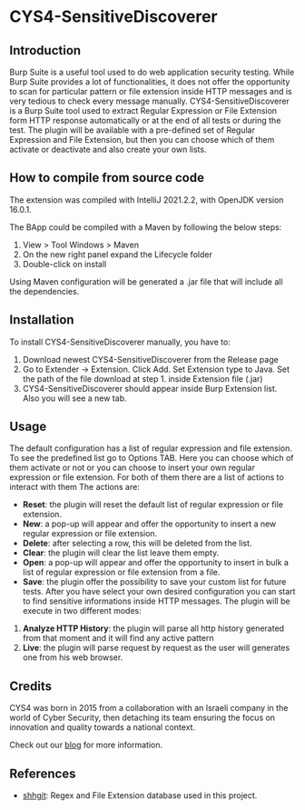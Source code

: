 # CYS4-SensitiveDiscoverer

## Introduction

Burp Suite is a useful tool used to do web application security testing. While Burp Suite provides a lot of
functionalities, it does not offer the opportunity to scan for particular pattern or file extension inside HTTP messages
and is very tedious to check every message manually.
CYS4-SensitiveDiscoverer is a Burp Suite tool used to extract Regular Expression or File Extension form HTTP response automatically or
at the end of all tests or during the test. The plugin will be available with a pre-defined set of Regular Expression
and File Extension, but then you can choose which of them activate or deactivate and also create your own lists.

## How to compile from source code

The extension was compiled with IntelliJ 2021.2.2, with OpenJDK version 16.0.1.

The BApp could be compiled with a Maven by following the below steps:

1. View > Tool Windows > Maven
2. On the new right panel expand the Lifecycle folder
3. Double-click on install

Using Maven configuration will be generated a .jar file that will include all the dependencies. 


## Installation

To install CYS4-SensitiveDiscoverer manually, you have to:

1. Download newest CYS4-SensitiveDiscoverer from the Release page
2. Go to Extender -> Extension. Click Add. Set Extension type to Java. Set the path of the file download at step 1.
   inside Extension file (.jar)
3. CYS4-SensitiveDiscoverer should appear inside Burp Extension list. Also you will see a new tab.

## Usage

The default configuration has a list of regular expression and file extension. To see the predefined list go to Options
TAB. Here you can choose which of them activate or not or you can choose to insert your own regular expression or file
extension. For both of them there are a list of actions to interact with them The actions are:

- **Reset**: the plugin will reset the default list of regular expression or file extension.
- **New**: a pop-up will appear and offer the opportunity to insert a new regular expression or file extension.
- **Delete**: after selecting a row, this will be deleted from the list.
- **Clear**: the plugin will clear the list leave them empty.
- **Open**: a pop-up will appear and offer the opportunity to insert in bulk a list of regular expression or file
  extension from a file.
- **Save**: the plugin offer the possibility to save your custom list for future tests. After you have select your own
  desired configuration you can start to find sensitive informations inside HTTP messages. The plugin will be execute in
  two different modes:

1. **Analyze HTTP History**: the plugin will parse all http history generated from that moment and it will find any
   active pattern
2. **Live**: the plugin will parse request by request as the user will generates one from his web browser.

## Credits

CYS4 was born in 2015 from a collaboration with an Israeli company in the world of Cyber Security, then detaching its team ensuring the focus on innovation and quality towards a national context.

Check out our [blog](https://blog.cys4.com/) for more information.

## References

- [shhgit](https://github.com/eth0izzle/shhgit/blob/master/config.yaml): Regex and File Extension database used in this project.


